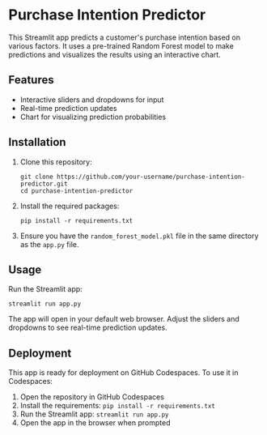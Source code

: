 # Purchase Intention Predictor

This Streamlit app predicts a customer's purchase intention based on various factors. It uses a pre-trained Random Forest model to make predictions and visualizes the results using an interactive chart.

## Features

- Interactive sliders and dropdowns for input
- Real-time prediction updates
- Chart for visualizing prediction probabilities

## Installation

1. Clone this repository:
   ```
   git clone https://github.com/your-username/purchase-intention-predictor.git
   cd purchase-intention-predictor
   ```

2. Install the required packages:
   ```
   pip install -r requirements.txt
   ```

3. Ensure you have the `random_forest_model.pkl` file in the same directory as the `app.py` file.

## Usage

Run the Streamlit app:

```
streamlit run app.py
```

The app will open in your default web browser. Adjust the sliders and dropdowns to see real-time prediction updates.

## Deployment

This app is ready for deployment on GitHub Codespaces. To use it in Codespaces:

1. Open the repository in GitHub Codespaces
2. Install the requirements: `pip install -r requirements.txt`
3. Run the Streamlit app: `streamlit run app.py`
4. Open the app in the browser when prompted
